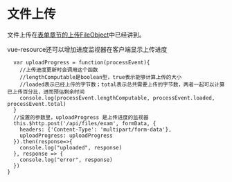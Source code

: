 # 文件上传


文件上传在[表单章节的上传FileObject](../form/file-object.md#上传FileObject)中已经讲到。

vue-resource还可以增加进度监视器在客户端显示上传进度

```
  var uploadProgress = function(processEvent){
    //上传进度更新时会调用这个函数
    //lengthComputable是boolean型，true表示能够计算上传的大小
    //loaded表示已经上传的字节数；total表示总共需要上传的字节数，两者一起可以计算已上传百分比，进而预估剩余时间
    console.log(processEvent.lengthComputable, processEvent.loaded, processEvent.total)
  }
  //设置的参数里，uploadProgress 是上传进度的监视器
  this.$http.post('/api/files/exam', formData, {
    headers: {'Content-Type': 'multipart/form-data'},
    uploadProgress: uploadProgress
  }).then(response=>{
    console.log("uploaded", response)
  }, response => {
    console.log("error", response)
  })
}

```
